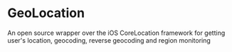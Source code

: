 # GeoLocation
An open source wrapper over the iOS CoreLocation framework for getting user's location, geocoding, reverse geocoding and region monitoring
